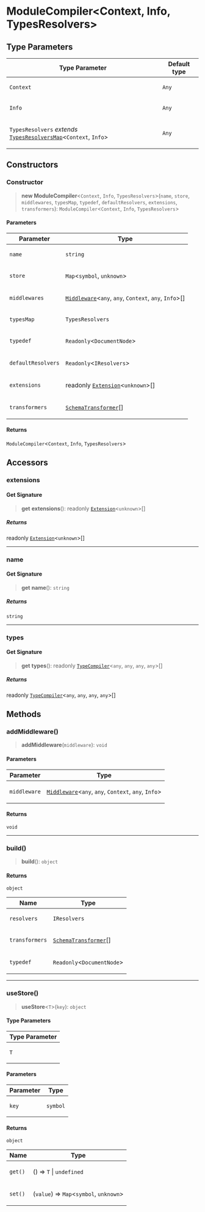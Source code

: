 # ModuleCompiler\<Context, Info, TypesResolvers\>

## Type Parameters

<table>
<thead>
<tr>
<th>Type Parameter</th>
<th>Default type</th>
</tr>
</thead>
<tbody>
<tr>
<td>

`Context`

</td>
<td>

`Any`

</td>
</tr>
<tr>
<td>

`Info`

</td>
<td>

`Any`

</td>
</tr>
<tr>
<td>

`TypesResolvers` _extends_ [`TypesResolversMap`](../type-aliases/TypesResolversMap.md)\<`Context`, `Info`\>

</td>
<td>

`Any`

</td>
</tr>
</tbody>
</table>

## Constructors

### Constructor

> **new ModuleCompiler**\<`Context`, `Info`, `TypesResolvers`\>(`name`, `store`, `middlewares`, `typesMap`, `typedef`, `defaultResolvers`, `extensions`, `transformers`): `ModuleCompiler`\<`Context`, `Info`, `TypesResolvers`\>

#### Parameters

<table>
<thead>
<tr>
<th>Parameter</th>
<th>Type</th>
</tr>
</thead>
<tbody>
<tr>
<td>

`name`

</td>
<td>

`string`

</td>
</tr>
<tr>
<td>

`store`

</td>
<td>

`Map`\<`symbol`, `unknown`\>

</td>
</tr>
<tr>
<td>

`middlewares`

</td>
<td>

[`Middleware`](../../index/type-aliases/Middleware.md)\<`any`, `any`, `Context`, `any`, `Info`\>[]

</td>
</tr>
<tr>
<td>

`typesMap`

</td>
<td>

`TypesResolvers`

</td>
</tr>
<tr>
<td>

`typedef`

</td>
<td>

`Readonly`\<`DocumentNode`\>

</td>
</tr>
<tr>
<td>

`defaultResolvers`

</td>
<td>

`Readonly`\<`IResolvers`\>

</td>
</tr>
<tr>
<td>

`extensions`

</td>
<td>

readonly [`Extension`](Extension.md)\<`unknown`\>[]

</td>
</tr>
<tr>
<td>

`transformers`

</td>
<td>

[`SchemaTransformer`](../type-aliases/SchemaTransformer.md)[]

</td>
</tr>
</tbody>
</table>

#### Returns

`ModuleCompiler`\<`Context`, `Info`, `TypesResolvers`\>

## Accessors

### extensions

#### Get Signature

> **get** **extensions**(): readonly [`Extension`](Extension.md)\<`unknown`\>[]

##### Returns

readonly [`Extension`](Extension.md)\<`unknown`\>[]

---

### name

#### Get Signature

> **get** **name**(): `string`

##### Returns

`string`

---

### types

#### Get Signature

> **get** **types**(): readonly [`TypeCompiler`](TypeCompiler.md)\<`any`, `any`, `any`, `any`\>[]

##### Returns

readonly [`TypeCompiler`](TypeCompiler.md)\<`any`, `any`, `any`, `any`\>[]

## Methods

### addMiddleware()

> **addMiddleware**(`middleware`): `void`

#### Parameters

<table>
<thead>
<tr>
<th>Parameter</th>
<th>Type</th>
</tr>
</thead>
<tbody>
<tr>
<td>

`middleware`

</td>
<td>

[`Middleware`](../../index/type-aliases/Middleware.md)\<`any`, `any`, `Context`, `any`, `Info`\>

</td>
</tr>
</tbody>
</table>

#### Returns

`void`

---

### build()

> **build**(): `object`

#### Returns

`object`

<table>
<thead>
<tr>
<th>Name</th>
<th>Type</th>
</tr>
</thead>
<tbody>
<tr>
<td>

`resolvers`

</td>
<td>

`IResolvers`

</td>
</tr>
<tr>
<td>

`transformers`

</td>
<td>

[`SchemaTransformer`](../type-aliases/SchemaTransformer.md)[]

</td>
</tr>
<tr>
<td>

`typedef`

</td>
<td>

`Readonly`\<`DocumentNode`\>

</td>
</tr>
</tbody>
</table>

---

### useStore()

> **useStore**\<`T`\>(`key`): `object`

#### Type Parameters

<table>
<thead>
<tr>
<th>Type Parameter</th>
</tr>
</thead>
<tbody>
<tr>
<td>

`T`

</td>
</tr>
</tbody>
</table>

#### Parameters

<table>
<thead>
<tr>
<th>Parameter</th>
<th>Type</th>
</tr>
</thead>
<tbody>
<tr>
<td>

`key`

</td>
<td>

`symbol`

</td>
</tr>
</tbody>
</table>

#### Returns

`object`

<table>
<thead>
<tr>
<th>Name</th>
<th>Type</th>
</tr>
</thead>
<tbody>
<tr>
<td>

`get()`

</td>
<td>

() => `T` \| `undefined`

</td>
</tr>
<tr>
<td>

`set()`

</td>
<td>

(`value`) => `Map`\<`symbol`, `unknown`\>

</td>
</tr>
</tbody>
</table>
